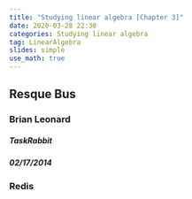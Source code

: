 ```yaml
---
title: "Studying linear algebra [Chapter 3]"
date: 2020-03-28 22:30
categories: Studying linear algebra
tag: LinearAlgebra
slides: simple
use_math: true
---  
```



## Resque Bus
### Brian Leonard
##### TaskRabbit
##### 02/17/2014

### Redis

